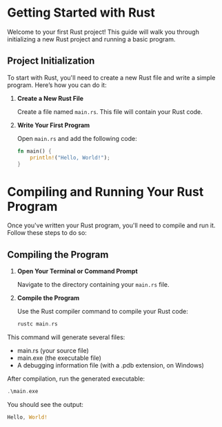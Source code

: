# Getting Started with Rust

Welcome to your first Rust project! This guide will walk you through initializing a new Rust project and running a basic program.

## Project Initialization

To start with Rust, you'll need to create a new Rust file and write a simple program. Here’s how you can do it:

1. **Create a New Rust File**

   Create a file named `main.rs`. This file will contain your Rust code.

2. **Write Your First Program**

   Open `main.rs` and add the following code:

   ```rust
   fn main() {
       println!("Hello, World!");
   }
   
# Compiling and Running Your Rust Program

Once you've written your Rust program, you'll need to compile and run it. Follow these steps to do so:

## Compiling the Program

1. **Open Your Terminal or Command Prompt**

   Navigate to the directory containing your `main.rs` file.

2. **Compile the Program**

   Use the Rust compiler command to compile your Rust code:

   ```rust
   rustc main.rs

This command will generate several files:

- main.rs (your source file)
- main.exe (the executable file)
- A debugging information file (with a .pdb extension, on Windows)


After compilation, run the generated executable:
   ```rust
   .\main.exe
   ```
You should see the output:
```rust
Hello, World!
